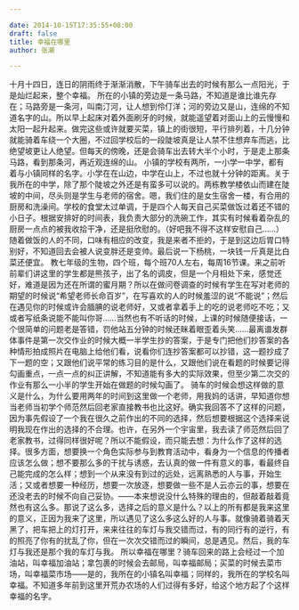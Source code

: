 ```yaml
---

date: 2014-10-15T17:35:55+08:00
draft: false
title: 幸福在哪里
author: 张潮

---
```




十月十四日，连日的阴雨终于渐渐消散，下午骑车出去的时候有那么一点阳光，于是灿烂起来，整个幸福。
所在的小镇的旁边是一条马路，不知道是谁比谁先存在；马路旁是一条河，叫南汀河，让人想到伶仃洋；河的旁边又是山，连绵的不知道名字的山。所以早上起床对着外面刷牙的时候，就能遥望着对面山上的云慢慢和太阳一起升起来。做完这些或许就要买菜，镇上的街很短，平行排列着，十几分钟就能骑着车绕一个大圈，不过回学校后的一段陡坡真是让人禁不住想弃车而逃，比绝望坡更让人绝望。但每天的傍晚，还是会骑车出去转大半个小时，于是走上那条马路，看到那条河，再近观连绵的山。
小镇的学校有两所，一小学一中学，都有着与小镇同样的名字。小学在在山边，中学在山上，不过也就十分钟的距离。关于我所在的中学，除了那个陡坡之外还是有蛮多可以说的。两栋教学楼依山而建在陡坡的中间，尽头则是学生与老师的宿舍。嗯，我们住的是女生宿舍一楼，有合用的厨房和洗澡间。学校的食堂太过单调，于是四个人每天自己买菜做饭过着还不错的小日子。根据安排好的时间表，我负责大部分的洗碗工作，其实有时候看着杂乱的厨房一点点的被我收拾干净，还是挺欣慰的。（好吧我不得不这样安慰自己……）随着做饭的人的不同，口味有相应的改变，我是来者不拒的，于是到这边后胃口特别好，不知道回去会被人说变胖还是变帅。最后说一下杨桃，一块钱一斤真是比白菜还便宜。
教七年级的生物，四个班，每个班70人左右，每周16节课。来之前听前辈们讲这里的学生都是熊孩子，出了名的调皮，但是一个月相处下来，感觉还好，难道是因为还在所谓的蜜月期？所以在做问卷调查的时候有学生在写对老师的期望的时候说“希望老师长命百岁”，在写喜欢的人的时候羞涩的说“不能说”；然后在遇见你的时候或许会腼腆的说老师好，又或者拿着手上的吃的说老师吃不吃；又或者写纸条说能不能叫你哥……当然也有不听话的时候，上课的时候随便接话，一个很简单的问题老是答错，罚他站五分钟的时候还眯着眼歪着头笑……最离谱发群体事件是第一次交作业的时候大概一半学生抄的答案，于是专门把他们抄答案的各种情形拍成照片在电脑上给他们看，说看你们连抄答案都可以抄错，这一题抄成了下一题的空；又跟他们说平常的练习目的是什么，又跟他们说在看题的时候要记得勾画重点，一点一点的纠正讲解，不知道能有多大的实际效果，但至少第二次交的作业有那么一小半的学生开始在做题的时候勾画了。
骑车的时候会想这样做的意义是什么，为什么要用两年的时间到这里做一个老师，用我妈的话讲，早知道你想当老师当初学个师范然后回老家直接教书也比这好。确实我回答不了这样的问题，因为事先假设了一个我在很久之前作出的不同的选择，然后想要根据这个选择来说明我现在作出的选择的不合理。也许，在另外一个宇宙里，我去读了师范然后回了老家教书，过得同样很好呢？所以不能假设，而只能去想：为什么作了这样的选择。很多方面，想要换一个角色实际参与到教育活动中，看身为一个信息的传播者应该怎么做；想不要那么多的干扰与诱惑，去认真的做一件有意义的事，看最终自己能完成的怎么样；想到一个从来没有到过的远处，远离熟悉的人与事，开始生活；又或者想要一种经历，想要一次放逐，想要做一些不是人云亦云的事，想要在还没老去的时候不向自己妥协。——本来想说没什么特殊的理由的，但敲着敲着竟然也有这么多。那说了这么多，选择之后的意义是什么？以上的所有都是我来这里的意义，正因为我来了这里，所以遇见了这么多这么好的人与事。就像骑着骑着天黑了，把车把上的灯打开，来来往往的车灯与我交错而过，有的同行有的逆行，有的照亮了你有的扰乱了你，但在一次次交错而过的瞬间，总是遇见。然后，我的车灯与我还是那个我的车灯与我。
所以幸福在哪里？骑车回来的路上会经过一个加油站，叫幸福加油站；拿包裹的时候会去邮局，叫幸福邮局；买菜的时候去菜市场，叫幸福菜市场——是的，我所在的小镇名叫幸福；同样的，我所在的学校名叫幸福。不知道多年前到这里开荒办农场的人们过得有多好，给这个地方起了个这样幸福的名字。